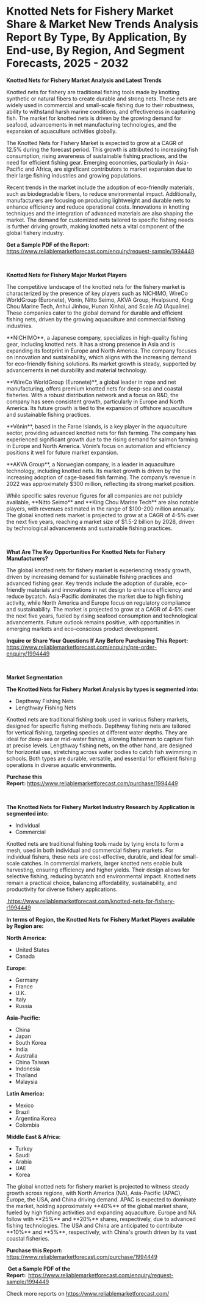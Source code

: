 <p><h1>Knotted Nets for Fishery Market Share & Market New Trends Analysis Report By Type, By Application, By End-use, By Region, And Segment Forecasts, 2025 - 2032</h1></p><p><strong>Knotted Nets for Fishery Market Analysis and Latest Trends</strong></p>
<p><p>Knotted nets for fishery are traditional fishing tools made by knotting synthetic or natural fibers to create durable and strong nets. These nets are widely used in commercial and small-scale fishing due to their robustness, ability to withstand harsh marine conditions, and effectiveness in capturing fish. The market for knotted nets is driven by the growing demand for seafood, advancements in net manufacturing technologies, and the expansion of aquaculture activities globally.</p><p>The Knotted Nets for Fishery Market is expected to grow at a CAGR of 12.5% during the forecast period. This growth is attributed to increasing fish consumption, rising awareness of sustainable fishing practices, and the need for efficient fishing gear. Emerging economies, particularly in Asia-Pacific and Africa, are significant contributors to market expansion due to their large fishing industries and growing populations.</p><p>Recent trends in the market include the adoption of eco-friendly materials, such as biodegradable fibers, to reduce environmental impact. Additionally, manufacturers are focusing on producing lightweight and durable nets to enhance efficiency and reduce operational costs. Innovations in knotting techniques and the integration of advanced materials are also shaping the market. The demand for customized nets tailored to specific fishing needs is further driving growth, making knotted nets a vital component of the global fishery industry.</p></p>
<p><strong>Get a Sample PDF of the Report:&nbsp;</strong> <a href="https://www.reliablemarketforecast.com/enquiry/request-sample/1994449?utm_campaign=1110&utm_medium=2&utm_source=Github&utm_content=ia&utm_term=21012025&utm_id=knotted-nets-for-fishery">https://www.reliablemarketforecast.com/enquiry/request-sample/1994449</a></p>
<p>&nbsp;</p>
<p><strong>Knotted Nets for Fishery Major Market Players</strong></p>
<p><p>The competitive landscape of the knotted nets for the fishery market is characterized by the presence of key players such as NICHIMO, WireCo WorldGroup (Euronete), Vónin, Nitto Seimo, AKVA Group, Hvalpsund, King Chou Marine Tech, Anhui Jinhou, Hunan Xinhai, and Scale AQ (Aqualine). These companies cater to the global demand for durable and efficient fishing nets, driven by the growing aquaculture and commercial fishing industries.</p><p>**NICHIMO**, a Japanese company, specializes in high-quality fishing gear, including knotted nets. It has a strong presence in Asia and is expanding its footprint in Europe and North America. The company focuses on innovation and sustainability, which aligns with the increasing demand for eco-friendly fishing solutions. Its market growth is steady, supported by advancements in net durability and material technology.</p><p>**WireCo WorldGroup (Euronete)**, a global leader in rope and net manufacturing, offers premium knotted nets for deep-sea and coastal fisheries. With a robust distribution network and a focus on R&D, the company has seen consistent growth, particularly in Europe and North America. Its future growth is tied to the expansion of offshore aquaculture and sustainable fishing practices.</p><p>**Vónin**, based in the Faroe Islands, is a key player in the aquaculture sector, providing advanced knotted nets for fish farming. The company has experienced significant growth due to the rising demand for salmon farming in Europe and North America. Vónin’s focus on automation and efficiency positions it well for future market expansion.</p><p>**AKVA Group**, a Norwegian company, is a leader in aquaculture technology, including knotted nets. Its market growth is driven by the increasing adoption of cage-based fish farming. The company’s revenue in 2022 was approximately $300 million, reflecting its strong market position.</p><p>While specific sales revenue figures for all companies are not publicly available, **Nitto Seimo** and **King Chou Marine Tech** are also notable players, with revenues estimated in the range of $100-200 million annually. The global knotted nets market is projected to grow at a CAGR of 4-5% over the next five years, reaching a market size of $1.5-2 billion by 2028, driven by technological advancements and sustainable fishing practices.</p></p>
<p>&nbsp;</p>
<p><strong>What Are The Key Opportunities For Knotted Nets for Fishery Manufacturers?</strong></p>
<p><p>The global knotted nets for fishery market is experiencing steady growth, driven by increasing demand for sustainable fishing practices and advanced fishing gear. Key trends include the adoption of durable, eco-friendly materials and innovations in net design to enhance efficiency and reduce bycatch. Asia-Pacific dominates the market due to high fishing activity, while North America and Europe focus on regulatory compliance and sustainability. The market is projected to grow at a CAGR of 4-5% over the next five years, fueled by rising seafood consumption and technological advancements. Future outlook remains positive, with opportunities in emerging markets and eco-conscious product development.</p></p>
<p><strong>Inquire or Share Your Questions If Any Before Purchasing This Report:</strong> <a href="https://www.reliablemarketforecast.com/enquiry/pre-order-enquiry/1994449?utm_campaign=1110&utm_medium=2&utm_source=Github&utm_content=ia&utm_term=21012025&utm_id=knotted-nets-for-fishery">https://www.reliablemarketforecast.com/enquiry/pre-order-enquiry/1994449</a></p>
<p>&nbsp;</p>
<p><strong>Market Segmentation</strong></p>
<p><strong>The Knotted Nets for Fishery Market Analysis by types is segmented into:</strong></p>
<p><ul><li>Depthway Fishing Nets</li><li>Lengthway Fishing Nets</li></ul></p>
<p><p>Knotted nets are traditional fishing tools used in various fishery markets, designed for specific fishing methods. Depthway fishing nets are tailored for vertical fishing, targeting species at different water depths. They are ideal for deep-sea or mid-water fishing, allowing fishermen to capture fish at precise levels. Lengthway fishing nets, on the other hand, are designed for horizontal use, stretching across water bodies to catch fish swimming in schools. Both types are durable, versatile, and essential for efficient fishing operations in diverse aquatic environments.</p></p>
<p><strong>Purchase this Report:&nbsp;</strong><a href="https://www.reliablemarketforecast.com/purchase/1994449?utm_campaign=1110&utm_medium=2&utm_source=Github&utm_content=ia&utm_term=21012025&utm_id=knotted-nets-for-fishery">https://www.reliablemarketforecast.com/purchase/1994449</a></p>
<p>&nbsp;</p>
<p><strong>The Knotted Nets for Fishery Market Industry Research by Application is segmented into:</strong></p>
<p><ul><li>Individual</li><li>Commercial</li></ul></p>
<p><p>Knotted nets are traditional fishing tools made by tying knots to form a mesh, used in both individual and commercial fishery markets. For individual fishers, these nets are cost-effective, durable, and ideal for small-scale catches. In commercial markets, larger knotted nets enable bulk harvesting, ensuring efficiency and higher yields. Their design allows for selective fishing, reducing bycatch and environmental impact. Knotted nets remain a practical choice, balancing affordability, sustainability, and productivity for diverse fishery applications.</p></p>
<p><a href="https://www.reliablemarketforecast.com/knotted-nets-for-fishery-r1994449?utm_campaign=1110&utm_medium=2&utm_source=Github&utm_content=ia&utm_term=21012025&utm_id=knotted-nets-for-fishery">&nbsp;https://www.reliablemarketforecast.com/knotted-nets-for-fishery-r1994449</a></p>
<p><strong>In terms of Region, the Knotted Nets for Fishery Market Players available by Region are:</strong></p>
<p>
    <p> <strong> North America: </strong>
        <ul>
            <li>United States</li>
            <li>Canada</li>
        </ul>
        </p> 
    <p> <strong> Europe: </strong>
        <ul>
            <li>Germany</li>
            <li>France</li>
            <li>U.K.</li>
            <li>Italy</li>
            <li>Russia</li>
        </ul>
        </p> 
    <p> <strong> Asia-Pacific: </strong>
        <ul>
            <li>China</li>
            <li>Japan</li>
            <li>South Korea</li>
            <li>India</li>
            <li>Australia</li>
            <li>China Taiwan</li>
            <li>Indonesia</li>
            <li>Thailand</li>
            <li>Malaysia</li>
        </ul>
        </p> 
    <p> <strong> Latin America: </strong>
        <ul>
            <li>Mexico</li>
            <li>Brazil</li>
            <li>Argentina Korea</li>
            <li>Colombia</li>
        </ul>
        </p> 
    <p> <strong> Middle East & Africa: </strong>
        <ul>
            <li>Turkey</li>
            <li>Saudi</li>
            <li>Arabia</li>
            <li>UAE</li>
            <li>Korea</li>
        </ul>
    </p>
    </p>
<p><p>The global knotted nets for fishery market is projected to witness steady growth across regions, with North America (NA), Asia-Pacific (APAC), Europe, the USA, and China driving demand. APAC is expected to dominate the market, holding approximately **40%** of the global market share, fueled by high fishing activities and expanding aquaculture. Europe and NA follow with **25%** and **20%** shares, respectively, due to advanced fishing technologies. The USA and China are anticipated to contribute **10%** and **5%**, respectively, with China's growth driven by its vast coastal fisheries.</p></p>
<p><strong>Purchase this Report: </strong><a href="https://www.reliablemarketforecast.com/purchase/1994449?utm_campaign=1110&utm_medium=2&utm_source=Github&utm_content=ia&utm_term=21012025&utm_id=knotted-nets-for-fishery">https://www.reliablemarketforecast.com/purchase/1994449</a></p>
<p>&nbsp;<strong>Get a Sample PDF of the Report:&nbsp;&nbsp;</strong><a href="https://www.reliablemarketforecast.com/enquiry/request-sample/1994449?utm_campaign=1110&utm_medium=2&utm_source=Github&utm_content=ia&utm_term=21012025&utm_id=knotted-nets-for-fishery">https://www.reliablemarketforecast.com/enquiry/request-sample/1994449</a></p>
<p><strong></strong></p>
<p>Check more reports on <a href="https://www.reliablemarketforecast.com/?utm_campaign=1110&utm_medium=2&utm_source=Github&utm_content=ia&utm_term=21012025&utm_id=knotted-nets-for-fishery">https://www.reliablemarketforecast.com/</a></p>
